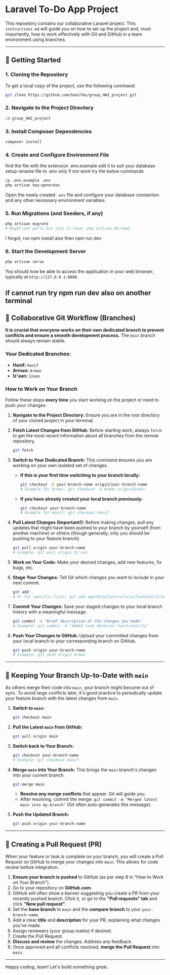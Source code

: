 # Laravel To-Do App Project

This repository contains our collaborative Laravel project. This `instructions.md` will guide you on how to set up the project and, most importantly, how to work effectively with Git and GitHub in a team environment using branches.

---

## 🚀 Getting Started

### 1. Cloning the Repository

To get a local copy of the project, use the following command:

```bash
git clone https://github.com/hanifms/group_HAI_project.git
````

### 2\. Navigate to the Project Directory

```bash
cd group_HAI_project
```

### 3\. Install Composer Dependencies

```bash
composer install
```

### 4\. Create and Configure Environment File

find the file with the extension .env.example
edit it to suit your database setup
rename file to .env only
if not work try the below commands
```bash
cp .env.example .env
php artisan key:generate
```

Open the newly created `.env` file and configure your database connection and any other necessary environment variables.

### 5\. Run Migrations (and Seeders, if any)

```bash
php artisan migrate
# Might not perlu but just in case: php artisan db:seed
```

I forgot, run npm install also
then npm run dev

### 6\. Start the Development Server

```bash
php artisan serve
```

You should now be able to access the application in your web browser, typically at `http://127.0.0.1:8000`.

if cannot run try npm run dev also on another terminal
-----

## 🤝 Collaborative Git Workflow (Branches)

**It is crucial that everyone works on their own dedicated branch to prevent conflicts and ensure a smooth development process.** The `main` branch should always remain stable.

### Your Dedicated Branches:

  * **Hanif:** `Hanif`
  * **Arman:** `Arman`
  * **Iz'aan:** `Izaan`

### How to Work on Your Branch

Follow these steps **every time** you start working on the project or need to push your changes:

1.  **Navigate to the Project Directory:**
    Ensure you are in the root directory of your cloned project in your terminal.

2.  **Fetch Latest Changes from GitHub:**
    Before starting work, always `fetch` to get the most recent information about all branches from the remote repository.

    ```bash
    git fetch
    ```

3.  **Switch to Your Dedicated Branch:**
    This command ensures you are working on your own isolated set of changes.

      * **If this is your first time switching to your branch locally:**
        ```bash
        git checkout -b your-branch-name origin/your-branch-name
        # Example for Arman: git checkout -b Arman origin/Arman
        ```
      * **If you have already created your local branch previously:**
        ```bash
        git checkout your-branch-name
        # Example for Hanif: git checkout Hanif
        ```

4.  **Pull Latest Changes (Important\!):**
    Before making changes, pull any updates that might have been pushed to your branch by yourself (from another machine) or others (though generally, only you should be pushing to your feature branch).

    ```bash
    git pull origin your-branch-name
    # Example: git pull origin Iz'aan
    ```

5.  **Work on Your Code:**
    Make your desired changes, add new features, fix bugs, etc.

6.  **Stage Your Changes:**
    Tell Git which changes you want to include in your next commit.

    ```bash
    git add .
    # Or for specific files: git add app/Http/Controllers/TaskController.php
    ```

7.  **Commit Your Changes:**
    Save your staged changes to your local branch history with a meaningful message.

    ```bash
    git commit -m "Brief description of the changes you made"
    # Example: git commit -m "Added task deletion functionality"
    ```

8.  **Push Your Changes to GitHub:**
    Upload your committed changes from your local branch to your corresponding branch on GitHub.

    ```bash
    git push origin your-branch-name
    # Example: git push origin Arman
    ```

-----

## 🔄 Keeping Your Branch Up-to-Date with `main`

As others merge their code into `main`, your branch might become out of sync. To avoid large conflicts later, it's good practice to periodically update your feature branch with the latest changes from `main`.

1.  **Switch to `main`:**

    ```bash
    git checkout main
    ```

2.  **Pull the Latest `main` from GitHub:**

    ```bash
    git pull origin main
    ```

3.  **Switch back to Your Branch:**

    ```bash
    git checkout your-branch-name
    # Example: git checkout Hanif
    ```

4.  **Merge `main` into Your Branch:**
    This brings the `main` branch's changes into your current branch.

    ```bash
    git merge main
    ```

      * **Resolve any merge conflicts** that appear. Git will guide you.
      * After resolving, commit the merge: `git commit -m "Merged latest main into my-branch"` (Git often auto-generates this message).

5.  **Push the Updated Branch:**

    ```bash
    git push origin your-branch-name
    ```

-----

## 🚀 Creating a Pull Request (PR)

When your feature or task is complete on your branch, you will create a Pull Request on GitHub to merge your changes into `main`. This allows for code review before integration.

1.  **Ensure your branch is pushed** to GitHub (as per step 8 in "How to Work on Your Branch").
2.  Go to your repository on **GitHub.com**.
3.  GitHub will often show a banner suggesting you create a PR from your recently pushed branch. Click it, or go to the **"Pull requests" tab** and click **"New pull request"**.
4.  Set the **base branch** to `main` and the **compare branch** to your `your-branch-name`.
5.  Add a clear **title** and **description** for your PR, explaining what changes you've made.
6.  Assign reviewers (your group mates) if desired.
7.  Create the Pull Request.
8.  **Discuss and review** the changes. Address any feedback.
9.  Once approved and all conflicts resolved, **merge the Pull Request** into `main`.

-----

Happy coding, team\! Let's build something great.

```
```
